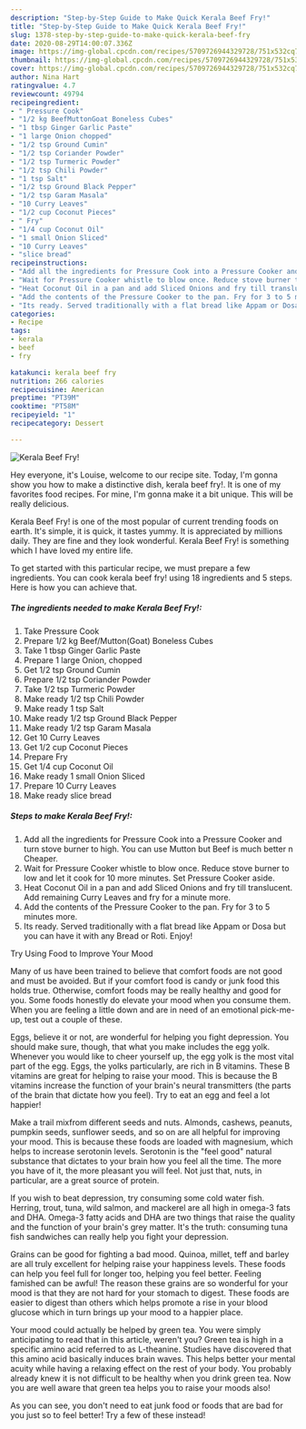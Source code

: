 ```yaml
---
description: "Step-by-Step Guide to Make Quick Kerala Beef Fry!"
title: "Step-by-Step Guide to Make Quick Kerala Beef Fry!"
slug: 1378-step-by-step-guide-to-make-quick-kerala-beef-fry
date: 2020-08-29T14:00:07.336Z
image: https://img-global.cpcdn.com/recipes/5709726944329728/751x532cq70/kerala-beef-fry-recipe-main-photo.jpg
thumbnail: https://img-global.cpcdn.com/recipes/5709726944329728/751x532cq70/kerala-beef-fry-recipe-main-photo.jpg
cover: https://img-global.cpcdn.com/recipes/5709726944329728/751x532cq70/kerala-beef-fry-recipe-main-photo.jpg
author: Nina Hart
ratingvalue: 4.7
reviewcount: 49794
recipeingredient:
- " Pressure Cook"
- "1/2 kg BeefMuttonGoat Boneless Cubes"
- "1 tbsp Ginger Garlic Paste"
- "1 large Onion chopped"
- "1/2 tsp Ground Cumin"
- "1/2 tsp Coriander Powder"
- "1/2 tsp Turmeric Powder"
- "1/2 tsp Chili Powder"
- "1 tsp Salt"
- "1/2 tsp Ground Black Pepper"
- "1/2 tsp Garam Masala"
- "10 Curry Leaves"
- "1/2 cup Coconut Pieces"
- " Fry"
- "1/4 cup Coconut Oil"
- "1 small Onion Sliced"
- "10 Curry Leaves"
- "slice bread"
recipeinstructions:
- "Add all the ingredients for Pressure Cook into a Pressure Cooker and turn stove burner to high. You can use Mutton but Beef is much better n Cheaper."
- "Wait for Pressure Cooker whistle to blow once. Reduce stove burner to low and let it cook for 10 more minutes. Set Pressure Cooker aside."
- "Heat Coconut Oil in a pan and add Sliced Onions and fry till translucent. Add remaining Curry Leaves and fry for a minute more."
- "Add the contents of the Pressure Cooker to the pan. Fry for 3 to 5 minutes more."
- "Its ready. Served traditionally with a flat bread like Appam or Dosa but you can have it with any Bread or Roti. Enjoy!"
categories:
- Recipe
tags:
- kerala
- beef
- fry

katakunci: kerala beef fry 
nutrition: 266 calories
recipecuisine: American
preptime: "PT39M"
cooktime: "PT58M"
recipeyield: "1"
recipecategory: Dessert

---
```



![Kerala Beef Fry!](https://img-global.cpcdn.com/recipes/5709726944329728/751x532cq70/kerala-beef-fry-recipe-main-photo.jpg)

Hey everyone, it's Louise, welcome to our recipe site. Today, I'm gonna show you how to make a distinctive dish, kerala beef fry!. It is one of my favorites food recipes. For mine, I'm gonna make it a bit unique. This will be really delicious.

Kerala Beef Fry! is one of the most popular of current trending foods on earth. It's simple, it is quick, it tastes yummy. It is appreciated by millions daily. They are fine and they look wonderful. Kerala Beef Fry! is something which I have loved my entire life.




To get started with this particular recipe, we must prepare a few ingredients. You can cook kerala beef fry! using 18 ingredients and 5 steps. Here is how you can achieve that.

<!--inarticleads1-->

##### The ingredients needed to make Kerala Beef Fry!:

1. Take  Pressure Cook
1. Prepare 1/2 kg Beef/Mutton(Goat) Boneless Cubes
1. Take 1 tbsp Ginger Garlic Paste
1. Prepare 1 large Onion, chopped
1. Get 1/2 tsp Ground Cumin
1. Prepare 1/2 tsp Coriander Powder
1. Take 1/2 tsp Turmeric Powder
1. Make ready 1/2 tsp Chili Powder
1. Make ready 1 tsp Salt
1. Make ready 1/2 tsp Ground Black Pepper
1. Make ready 1/2 tsp Garam Masala
1. Get 10 Curry Leaves
1. Get 1/2 cup Coconut Pieces
1. Prepare  Fry
1. Get 1/4 cup Coconut Oil
1. Make ready 1 small Onion Sliced
1. Prepare 10 Curry Leaves
1. Make ready slice bread




<!--inarticleads2-->

##### Steps to make Kerala Beef Fry!:

1. Add all the ingredients for Pressure Cook into a Pressure Cooker and turn stove burner to high. You can use Mutton but Beef is much better n Cheaper.
1. Wait for Pressure Cooker whistle to blow once. Reduce stove burner to low and let it cook for 10 more minutes. Set Pressure Cooker aside.
1. Heat Coconut Oil in a pan and add Sliced Onions and fry till translucent. Add remaining Curry Leaves and fry for a minute more.
1. Add the contents of the Pressure Cooker to the pan. Fry for 3 to 5 minutes more.
1. Its ready. Served traditionally with a flat bread like Appam or Dosa but you can have it with any Bread or Roti. Enjoy!




Try Using Food to Improve Your Mood


Many of us have been trained to believe that comfort foods are not good and must be avoided. But if your comfort food is candy or junk food this holds true. Otherwise, comfort foods may be really healthy and good for you. Some foods honestly do elevate your mood when you consume them. When you are feeling a little down and are in need of an emotional pick-me-up, test out a couple of these.

Eggs, believe it or not, are wonderful for helping you fight depression. You should make sure, though, that what you make includes the egg yolk. Whenever you would like to cheer yourself up, the egg yolk is the most vital part of the egg. Eggs, the yolks particularly, are rich in B vitamins. These B vitamins are great for helping to raise your mood. This is because the B vitamins increase the function of your brain's neural transmitters (the parts of the brain that dictate how you feel). Try to eat an egg and feel a lot happier!

Make a trail mixfrom different seeds and nuts. Almonds, cashews, peanuts, pumpkin seeds, sunflower seeds, and so on are all helpful for improving your mood. This is because these foods are loaded with magnesium, which helps to increase serotonin levels. Serotonin is the "feel good" natural substance that dictates to your brain how you feel all the time. The more you have of it, the more pleasant you will feel. Not just that, nuts, in particular, are a great source of protein.

If you wish to beat depression, try consuming some cold water fish. Herring, trout, tuna, wild salmon, and mackerel are all high in omega-3 fats and DHA. Omega-3 fatty acids and DHA are two things that raise the quality and the function of your brain's grey matter. It's the truth: consuming tuna fish sandwiches can really help you fight your depression. 

Grains can be good for fighting a bad mood. Quinoa, millet, teff and barley are all truly excellent for helping raise your happiness levels. These foods can help you feel full for longer too, helping you feel better. Feeling famished can be awful! The reason these grains are so wonderful for your mood is that they are not hard for your stomach to digest. These foods are easier to digest than others which helps promote a rise in your blood glucose which in turn brings up your mood to a happier place.

Your mood could actually be helped by green tea. You were simply anticipating to read that in this article, weren't you? Green tea is high in a specific amino acid referred to as L-theanine. Studies have discovered that this amino acid basically induces brain waves. This helps better your mental acuity while having a relaxing effect on the rest of your body. You probably already knew it is not difficult to be healthy when you drink green tea. Now you are well aware that green tea helps you to raise your moods also!

As you can see, you don't need to eat junk food or foods that are bad for you just so to feel better! Try a few of these instead!

